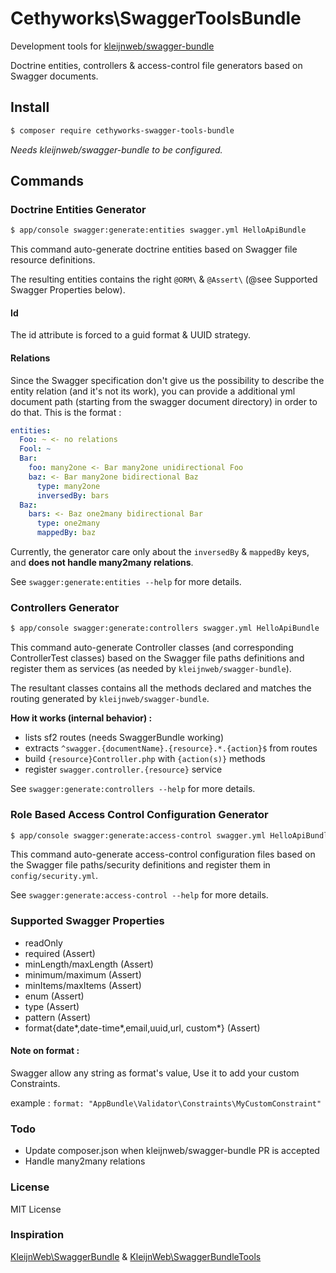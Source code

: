# Cethyworks\SwaggerToolsBundle

Development tools for [kleijnweb/swagger-bundle](https://github.com/kleijnweb/swagger-bundle)

Doctrine entities, controllers & access-control file generators based on Swagger documents.

## Install 

```sh
$ composer require cethyworks-swagger-tools-bundle
```

*Needs kleijnweb/swagger-bundle to be configured.*

## Commands

### Doctrine Entities Generator

```sh
$ app/console swagger:generate:entities swagger.yml HelloApiBundle
```

This command auto-generate doctrine entities based on Swagger file resource definitions.

The resulting entities contains the right `@ORM\` & `@Assert\` (@see Supported Swagger Properties below).

#### Id

The id attribute is forced to a guid format & UUID strategy.

#### Relations

Since the Swagger specification don't give us the possibility to describe the entity relation (and it's not its work), you can provide a additional yml document path (starting from the swagger document directory) in order to do that. This is the format :

```yml
entities:
  Foo: ~ <- no relations
  Fool: ~
  Bar:
    foo: many2one <- Bar many2one unidirectional Foo
    baz: <- Bar many2one bidirectional Baz
      type: many2one
      inversedBy: bars
  Baz:
    bars: <- Baz one2many bidirectional Bar
      type: one2many
      mappedBy: baz
```

Currently, the generator care only about the `inversedBy` & `mappedBy` keys, and **does not handle many2many relations**.


See `swagger:generate:entities --help` for more details.


### Controllers Generator

```sh
$ app/console swagger:generate:controllers swagger.yml HelloApiBundle
```

This command auto-generate Controller classes (and corresponding ControllerTest classes) based on the Swagger file paths definitions and register them as services (as needed by `kleijnweb/swagger-bundle`).

The resultant classes contains all the methods declared and matches the routing generated by `kleijnweb/swagger-bundle`.

**How it works (internal behavior) :**

- lists sf2 routes (needs SwaggerBundle working)
- extracts `^swagger.{documentName}.{resource}.*.{action}$` from routes
- build `{resource}Controller.php` with `{action(s)}` methods
- register `swagger.controller.{resource}` service


See `swagger:generate:controllers --help` for more details.


### Role Based Access Control Configuration Generator

```sh
$ app/console swagger:generate:access-control swagger.yml HelloApiBundle
```

This command auto-generate access-control configuration files based on the Swagger file paths/security definitions and register them in `config/security.yml`.

See `swagger:generate:access-control --help` for more details.


### Supported Swagger Properties
- readOnly
- required (Assert)
- minLength/maxLength (Assert)
- minimum/maximum (Assert)
- minItems/maxItems (Assert)
- enum (Assert)
- type (Assert)
- pattern (Assert)
- format{date\*,date-time\*,email,uuid,url, custom\*} (Assert)

#### Note on format :
Swagger allow any string as format's value, Use it to add your custom Constraints.

example : `format: "AppBundle\Validator\Constraints\MyCustomConstraint"`

### Todo
- Update composer.json when kleijnweb/swagger-bundle PR is accepted 
- Handle many2many relations

### License
MIT License

### Inspiration
[KleijnWeb\SwaggerBundle](https://github.com/kleijnweb/swagger-bundle) & [KleijnWeb\SwaggerBundleTools](https://github.com/kleijnweb/swagger-bundle-tools)